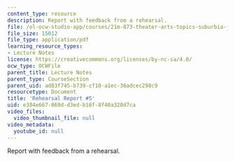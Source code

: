 ```yaml
---
content_type: resource
description: Report with feedback from a rehearsal.
file: /ol-ocw-studio-app/courses/21m-873-theater-arts-topics-suburbia-january-iap-2008/e384e667069dd3edb18f8f40a320d7ca_rr5.pdf
file_size: 15012
file_type: application/pdf
learning_resource_types:
- Lecture Notes
license: https://creativecommons.org/licenses/by-nc-sa/4.0/
ocw_type: OCWFile
parent_title: Lecture Notes
parent_type: CourseSection
parent_uid: ad83f745-b739-cf10-a1ec-36adcec298c9
resourcetype: Document
title: 'Rehearsal Report #5'
uid: e384e667-069d-d3ed-b18f-8f40a320d7ca
video_files:
  video_thumbnail_file: null
video_metadata:
  youtube_id: null
---
```

Report with feedback from a rehearsal.